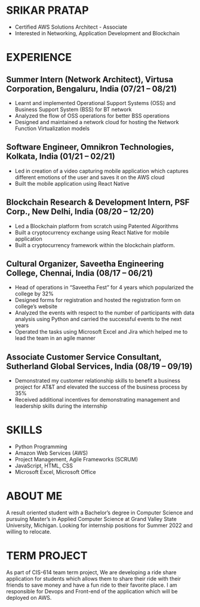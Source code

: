 # SRIKAR PRATAP
* Certified AWS Solutions Architect - Associate
* Interested in Networking, Application Development and Blockchain

# EXPERIENCE
## Summer Intern (Network Architect), Virtusa Corporation, Bengaluru, India (07/21 – 08/21)
*	Learnt and implemented Operational Support Systems (OSS) and Business Support System (BSS) for BT network
*	Analyzed the flow of OSS operations for better BSS operations
*	Designed and maintained a network cloud for hosting the Network Function Virtualization models

## Software Engineer, Omnikron Technologies, Kolkata, India (01/21 – 02/21)
*	Led in creation of a video capturing mobile application which captures different emotions of the user and saves it on the AWS cloud
*	Built the mobile application using React Native

## Blockchain Research & Development Intern, PSF Corp., New Delhi, India (08/20 – 12/20)
*	Led a Blockchain platform from scratch using Patented Algorithms
*	Built a cryptocurrency exchange using React Native for mobile application
*	Built a cryptocurrency framework within the blockchain platform.

## Cultural Organizer, Saveetha Engineering College, Chennai, India (08/17 – 06/21)
*	Head of operations in “Saveetha Fest” for 4 years which popularized the college by 32%
*	Designed forms for registration and hosted the registration form on college’s website
*	Analyzed the events with respect to the number of participants with data analysis using Python and carried the successful events to the next years
*	Operated the tasks using Microsoft Excel and Jira which helped me to lead the team in an agile manner
## Associate Customer Service Consultant, Sutherland Global Services, India (08/19 – 09/19)
*	Demonstrated my customer relationship skills to benefit a business project for AT&T and elevated the success of the business process by 35%
* Received additional incentives for demonstrating management and leadership skills during the internship

# SKILLS
*	Python Programming 
*	Amazon Web Services (AWS)
*	Project Management, Agile Frameworks (SCRUM)      
*	JavaScript, HTML, CSS 
*	Microsoft Excel, Microsoft Office


# ABOUT ME
A result oriented student with a Bachelor’s degree in Computer Science and pursuing Master’s in Applied Computer Science at Grand Valley State University, Michigan. Looking for internship positions for Summer 2022 and willing to relocate.

# TERM PROJECT
As part of CIS-614 team term project, We are developing a ride share application for students which allows them to share their ride with their friends to save money and have a fun ride to their favorite place. I am responsible for Devops and Front-end of the application which will be deployed on AWS.
